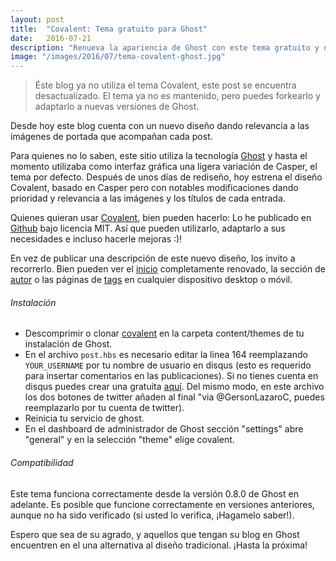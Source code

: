 ```yaml
---
layout: post
title:  "Covalent: Tema gratuito para Ghost"
date:   2016-07-21
description: "Renueva la apariencia de Ghost con este tema gratuito y dale un nuevo estilo a tu blog."
image: "/images/2016/07/tema-covalent-ghost.jpg"
---
```


> Éste blog ya no utiliza el tema Covalent, este post se encuentra desactualizado. El tema ya no es mantenido, pero puedes forkearlo y adaptarlo a nuevas versiones de Ghost.

Desde hoy este blog cuenta con un nuevo diseño dando relevancia a las imágenes de portada que acompañan cada post. 

Para quienes no lo saben, este sitio utiliza la tecnología [Ghost](http://ghost.org/download/) y hasta el momento utilizaba como interfaz gráfica una ligera variación de Casper, el tema por defecto. Después de unos días de rediseño, hoy estrena el diseño Covalent, basado en Casper pero con notables modificaciones dando prioridad y relevancia a las imágenes y los títulos de cada entrada. 

Quienes quieran usar [Covalent](https://github.com/GersonLazaro/covalent), bien pueden hacerlo: Lo he publicado en [Github](https://github.com/GersonLazaro/covalent) bajo licencia MIT. Así que pueden utilizarlo, adaptarlo a sus necesidades e incluso hacerle mejoras :)! 

En vez de publicar una descripción de este nuevo diseño, los invito a recorrerlo. Bien pueden ver el [inicio](http://www.gersonlazaro.com) completamente renovado, la sección de [autor](https://gersonlazaro.com/author/gersonlazaro/) o las páginas de [tags](https://gersonlazaro.com/tag/programacion/) en cualquier dispositivo desktop o móvil.

###### Instalación

- Descomprimir o clonar [covalent](https://github.com/GersonLazaro/covalent) en la carpeta content/themes de tu instalación de Ghost.
- En el archivo `post.hbs` es necesario editar la linea 164 reemplazando `YOUR_USERNAME` por tu nombre de usuario en disqus (esto es requerido para insertar comentarios en las publicaciones). Si no tienes cuenta en disqus puedes crear una gratuita [aquí](https://disqus.com/). Del mismo modo, en este archivo los dos botones de twitter añaden al final "via @GersonLazaroC, puedes reemplazarlo por tu cuenta de twitter).
- Reinicia tu servicio de ghost.
- En el dashboard de administrador de Ghost sección "settings" abre "general" y en la selección "theme" elige covalent.

###### Compatibilidad

Este tema funciona correctamente desde la versión 0.8.0 de Ghost en adelante. Es posible que funcione correctamente en versiones anteriores, aunque no ha sido verificado (si usted lo verifica, ¡Hagamelo saber!).

Espero que sea de su agrado, y aquellos que tengan su blog en Ghost encuentren en el una alternativa al diseño tradicional. ¡Hasta la próxima!

